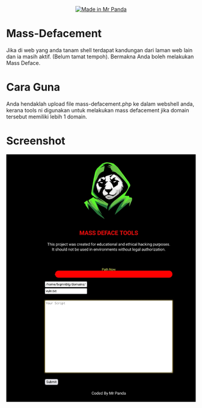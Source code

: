 <p align="center"><a href="https://github.com/mrp4nda1337/"><img title="Made in Mr Panda" src="https://img.shields.io/badge/MADE%20IN-MRPANDA-SCRIPT?colorA=%23ff8100&colorB=%23017e40&colorC=%23ff0000&style=for-the-badge"></a>

# Mass-Defacement
Jika di web yang anda tanam shell terdapat kandungan dari laman web lain dan  ia masih aktif.  (Belum tamat tempoh).  Bermakna Anda boleh melakukan Mass Deface.

# Cara Guna
Anda hendaklah upload file mass-defacement.php ke dalam webshell anda, 
kerana tools ni digunakan untuk melakukan mass defacement jika domain tersebut memiliki lebih 1 domain.

# Screenshot
![banner](https://github.com/MrP4nda1337/mass-defacement/blob/main/banner.jpg)


